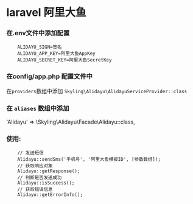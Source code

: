 # laravel 阿里大鱼

### 在.env文件中添加配置
```
	ALIDAYU_SIGN=签名
	ALIDAYU_APP_KEY=阿里大鱼AppKey
	ALIDAYU_SECRET_KEY=阿里大鱼SecretKey
```
### 在config/app.php 配置文件中
在`providers`数组中添加
`Skyling\Alidayu\AlidayuServiceProvider::class`

### 在 `aliases` 数组中添加

'Alidayu' => \Skyling\Alidayu\Facade\Alidayu::class,

### 使用:
```
	// 发送短信
	Alidayu::sendSms('手机号', '阿里大鱼模板ID', [参数数组]);
	// 获取响应对象
    Alidayu::getResponse();
    // 判断是否发送成功
    Alidayu::isSuccess(); 
    // 获取错误信息
    Alidayu::getErrorInfo();
```